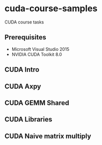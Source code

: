 # cuda-course-samples
CUDA course tasks

## Prerequisites
- Microsoft Visual Studio 2015
- NVIDIA CUDA Toolkit 8.0

## CUDA Intro

## CUDA Axpy

## CUDA GEMM Shared

## CUDA Libraries

## CUDA Naive matrix multiply
